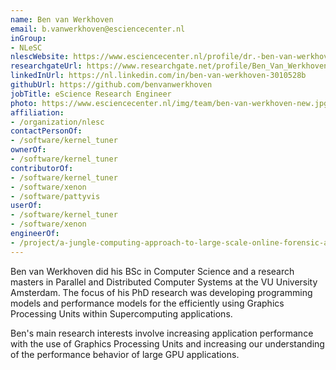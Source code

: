 ```yaml
---
name: Ben van Werkhoven
email: b.vanwerkhoven@esciencecenter.nl
inGroup:
- NLeSC
nlescWebsite: https://www.esciencecenter.nl/profile/dr.-ben-van-werkhoven
researchgateUrl: https://www.researchgate.net/profile/Ben_Van_Werkhoven
linkedInUrl: https://nl.linkedin.com/in/ben-van-werkhoven-3010528b
githubUrl: https://github.com/benvanwerkhoven
jobTitle: eScience Research Engineer
photo: https://www.esciencecenter.nl/img/team/ben-van-werkhoven-new.jpg
affiliation:
- /organization/nlesc
contactPersonOf:
- /software/kernel_tuner
ownerOf:
- /software/kernel_tuner
contributorOf:
- /software/kernel_tuner
- /software/xenon
- /software/pattyvis
userOf:
- /software/kernel_tuner
- /software/xenon
engineerOf:
- /project/a-jungle-computing-approach-to-large-scale-online-forensic-analysis
---
```

Ben van Werkhoven did his BSc in Computer Science and a research masters in Parallel and Distributed Computer Systems at the VU University Amsterdam. The focus of his PhD research was developing programming models and performance models for the efficiently using Graphics Processing Units within Supercomputing applications.

Ben's main research interests involve increasing application performance with the use of Graphics Processing Units and increasing our understanding of the performance behavior of large GPU applications.

